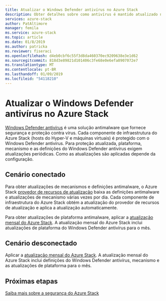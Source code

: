 ```yaml
---
title: Atualizar o Windows Defender antivírus no Azure Stack
description: Obter detalhes sobre como antivírus é mantido atualizado no Azure Stack
services: azure-stack
author: PatAltimore
manager: femila
ms.service: azure-stack
ms.topic: article
ms.date: 01/8/2019
ms.author: patricka
ms.reviewer: fiseraci
ms.openlocfilehash: d4eb0cbf6c55f3d8da460370ec9209638e3e1d62
ms.sourcegitcommit: 818d3e89821d101406c3fe68e0e6efa8907072e7
ms.translationtype: MT
ms.contentlocale: pt-BR
ms.lasthandoff: 01/09/2019
ms.locfileid: "54118210"
---
```

# <a name="update-windows-defender-antivirus-on-azure-stack"></a>Atualizar o Windows Defender antivírus no Azure Stack

[Windows Defender antivírus](https://docs.microsoft.com/windows/security/threat-protection/windows-defender-antivirus/windows-defender-antivirus-in-windows-10) é uma solução antimalware que fornece segurança e proteção contra vírus. Cada componente de infraestrutura do Azure Stack (hosts do Hyper-V e máquinas virtuais) é protegido com o Windows Defender antivírus. Para proteção atualizada, plataforma, mecanismo e as definições do Windows Defender antivírus exigem atualizações periódicas. Como as atualizações são aplicadas depende da configuração.

## <a name="connected-scenario"></a>Cenário conectado

Para obter atualizações de mecanismos e definições antimalware, o Azure Stack [provedor de recursos de atualização](azure-stack-updates.md#the-update-resource-provider) baixa as definições antimalware e atualizações de mecanismo várias vezes por dia. Cada componente de infraestrutura do Azure Stack obtém a atualização do provedor de recursos de atualização e aplica a atualização automaticamente.

Para obter atualizações de plataforma antimalware, aplicar a [atualização mensal do Azure Stack](azure-stack-apply-updates.md). A atualização mensal do Azure Stack inclui atualizações de plataforma do Windows Defender antivírus para o mês.

## <a name="disconnected-scenario"></a>Cenário desconectado

 Aplicar a [atualização mensal do Azure Stack](azure-stack-apply-updates.md). A atualização mensal do Azure Stack inclui definições do Windows Defender antivírus, mecanismo e as atualizações de plataforma para o mês.

## <a name="next-steps"></a>Próximas etapas

[Saiba mais sobre a segurança do Azure Stack](azure-stack-security-foundations.md)
